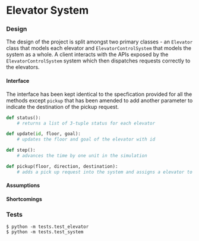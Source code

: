 Elevator System
===

### Design
The design of the project is split amongst two primary classes - an `Elevator` class that models each elevator and `ElevatorControlSystem` that models the system as a whole. A client interacts with the APIs exposed by the `ElevatorControlSystem` system which then dispatches requests correctly to the elevators.

#### Interface
The interface has been kept identical to the specfication provided for all the methods except `pickup` that has been amended to add another parameter to indicate the destination of the pickup request.

```python
def status(): 
    # returns a list of 3-tuple status for each elevator

def update(id, floor, goal): 
    # updates the floor and goal of the elevator with id

def step(): 
    # advances the time by one unit in the simulation

def pickup(floor, direction, destination): 
    # adds a pick up request into the system and assigns a elevator to handle it
```

#### Assumptions


#### Shortcomings


### Tests
```
$ python -m tests.test_elevator
$ python -m tests.test_system
```
